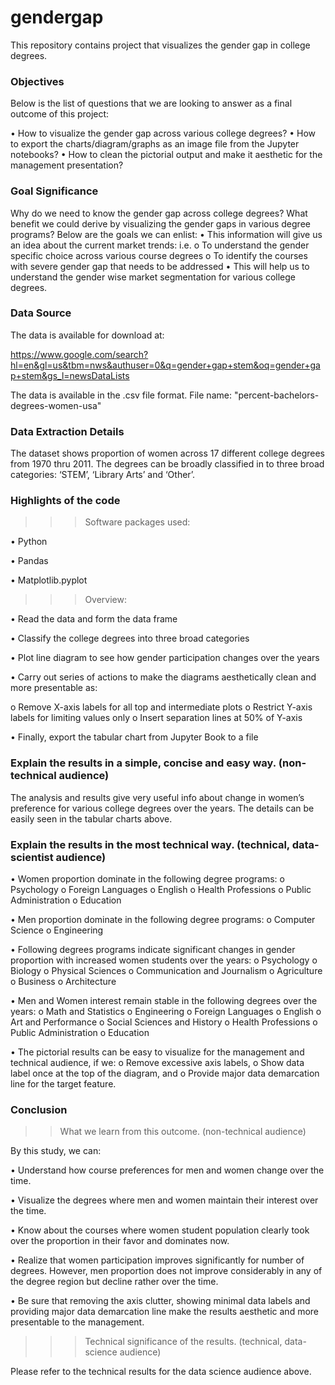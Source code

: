 # gendergap
This repository contains project that visualizes the gender gap in college degrees.

### Objectives ###

Below is the list of questions that we are looking to answer as a final outcome of this project:

  •	How to visualize the gender gap across various college degrees?
  •	How to export the charts/diagram/graphs as an image file from the Jupyter notebooks?
  •	How to clean the pictorial output and make it aesthetic for the management presentation?

### Goal Significance ### 

Why do we need to know the gender gap across college degrees? What benefit we could derive by visualizing the gender gaps in 
various degree programs? Below are the goals we can enlist: 
  •	This information will give us an idea about the current market trends: i.e. 
    o	To understand the gender specific choice across various course degrees
    o	To identify the courses with severe gender gap that needs to be addressed
  •	This will help us to understand the gender wise market segmentation for various college degrees. 
  
### Data Source ###

The data is available for download at:

https://www.google.com/search?hl=en&gl=us&tbm=nws&authuser=0&q=gender+gap+stem&oq=gender+gap+stem&gs_l=newsDataLists

The data is available in the .csv file format. File name: "percent-bachelors-degrees-women-usa"

### Data Extraction Details ###

The dataset shows proportion of women across 17 different college degrees from 1970 thru 2011. The degrees can be broadly 
classified in to three broad categories: ‘STEM’, ‘Library Arts’ and ‘Other’.

### Highlights of the code ###

>>> Software packages used:  

•	Python
 
•	Pandas
 
•	Matplotlib.pyplot

>>> Overview:

•	Read the data and form the data frame 
 
•	Classify the college degrees into three broad categories 
 
•	Plot line diagram to see how gender participation changes over the years 
 
•	Carry out series of actions to make the diagrams aesthetically clean and more presentable as:  
 
  o	Remove X-axis labels for all top and intermediate plots
  o	Restrict Y-axis labels for limiting values only
  o	Insert separation lines at 50% of Y-axis
 
•	Finally, export the tabular chart from Jupyter Book to a file 

### Explain the results in a simple, concise and easy way. (non-technical audience) ###

The analysis and results give very useful info about change in women’s preference for various college degrees over the years. The details can be easily seen in the tabular charts above. 

### Explain the results in the most technical way. (technical, data-scientist audience) ###

•	Women proportion dominate in the following degree programs:
  o	Psychology
  o	Foreign Languages
  o	English
  o	Health Professions
  o	Public Administration
  o	Education
  
•	Men proportion dominate in the following degree programs:
  o	Computer Science
  o	Engineering

•	Following degrees programs indicate significant changes in gender proportion with increased women students over the years:
  o	Psychology
  o	Biology
  o	Physical Sciences
  o	Communication and Journalism
  o	Agriculture
  o	Business
  o	Architecture

•	Men and Women interest remain stable in the following degrees over the years:
  o	Math and Statistics
  o	Engineering
  o	Foreign Languages
  o	English
  o	Art and Performance
  o	Social Sciences and History
  o	Health Professions
  o	Public Administration
  o	Education
 
•	The pictorial results can be easy to visualize for the management and technical audience, if we:
  o	Remove excessive axis labels, 
  o	Show data label once at the top of the diagram, and
  o	Provide major data demarcation line for the target feature.
  
### Conclusion ###
>> What we learn from this outcome. (non-technical audience)

By this study, we can:

•	Understand how course preferences for men and women change over the time.
   
•	Visualize the degrees where men and women maintain their interest over the time.
   
•	Know about the courses where women student population clearly took over the proportion in their favor and dominates now. 
   
•	Realize that women participation improves significantly for number of degrees. However, men proportion does not improve considerably in any of the degree region but decline rather over the time.
   
•	Be sure that removing the axis clutter, showing minimal data labels and providing major data demarcation line make the results aesthetic and more presentable to the management. 
   
>>> Technical significance of the results. (technical, data-science audience)
   
Please refer to the technical results for the data science audience above. 


